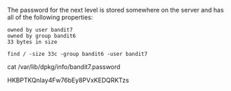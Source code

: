 The password for the next level is stored somewhere on the server and has all of the following properties:

    owned by user bandit7
    owned by group bandit6
    33 bytes in size


`find / -size 33c -group bandit6 -user bandit7`

cat /var/lib/dpkg/info/bandit7.password

HKBPTKQnIay4Fw76bEy8PVxKEDQRKTzs